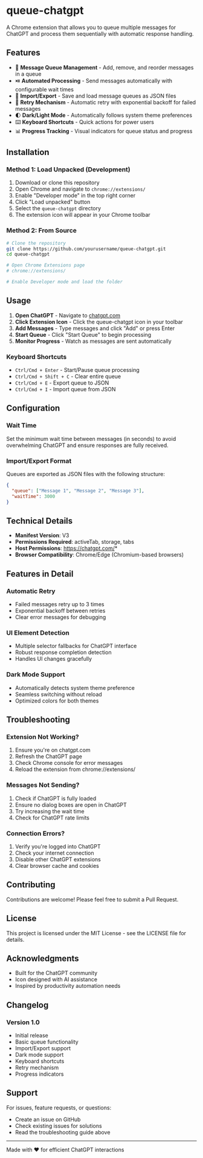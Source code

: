 # queue-chatgpt

A Chrome extension that allows you to queue multiple messages for ChatGPT and process them sequentially with automatic response handling.

## Features

- 🚀 **Message Queue Management** - Add, remove, and reorder messages in a queue
- ⏯️ **Automated Processing** - Send messages automatically with configurable wait times
- 💾 **Import/Export** - Save and load message queues as JSON files
- 🔄 **Retry Mechanism** - Automatic retry with exponential backoff for failed messages
- 🌓 **Dark/Light Mode** - Automatically follows system theme preferences
- ⌨️ **Keyboard Shortcuts** - Quick actions for power users
- 📊 **Progress Tracking** - Visual indicators for queue status and progress

## Installation

### Method 1: Load Unpacked (Development)

1. Download or clone this repository
2. Open Chrome and navigate to `chrome://extensions/`
3. Enable "Developer mode" in the top right corner
4. Click "Load unpacked" button
5. Select the `queue-chatgpt` directory
6. The extension icon will appear in your Chrome toolbar

### Method 2: From Source

```bash
# Clone the repository
git clone https://github.com/yourusername/queue-chatgpt.git
cd queue-chatgpt

# Open Chrome Extensions page
# chrome://extensions/

# Enable Developer mode and load the folder
```

## Usage

1. **Open ChatGPT** - Navigate to [chatgpt.com](https://chatgpt.com)
2. **Click Extension Icon** - Click the queue-chatgpt icon in your toolbar
3. **Add Messages** - Type messages and click "Add" or press Enter
4. **Start Queue** - Click "Start Queue" to begin processing
5. **Monitor Progress** - Watch as messages are sent automatically

### Keyboard Shortcuts

- `Ctrl/Cmd + Enter` - Start/Pause queue processing
- `Ctrl/Cmd + Shift + C` - Clear entire queue
- `Ctrl/Cmd + E` - Export queue to JSON
- `Ctrl/Cmd + I` - Import queue from JSON

## Configuration

### Wait Time
Set the minimum wait time between messages (in seconds) to avoid overwhelming ChatGPT and ensure responses are fully received.

### Import/Export Format
Queues are exported as JSON files with the following structure:
```json
{
  "queue": ["Message 1", "Message 2", "Message 3"],
  "waitTime": 3000
}
```

## Technical Details

- **Manifest Version**: V3
- **Permissions Required**: activeTab, storage, tabs
- **Host Permissions**: https://chatgpt.com/*
- **Browser Compatibility**: Chrome/Edge (Chromium-based browsers)

## Features in Detail

### Automatic Retry
- Failed messages retry up to 3 times
- Exponential backoff between retries
- Clear error messages for debugging

### UI Element Detection
- Multiple selector fallbacks for ChatGPT interface
- Robust response completion detection
- Handles UI changes gracefully

### Dark Mode Support
- Automatically detects system theme preference
- Seamless switching without reload
- Optimized colors for both themes

## Troubleshooting

### Extension Not Working?
1. Ensure you're on chatgpt.com
2. Refresh the ChatGPT page
3. Check Chrome console for error messages
4. Reload the extension from chrome://extensions/

### Messages Not Sending?
1. Check if ChatGPT is fully loaded
2. Ensure no dialog boxes are open in ChatGPT
3. Try increasing the wait time
4. Check for ChatGPT rate limits

### Connection Errors?
1. Verify you're logged into ChatGPT
2. Check your internet connection
3. Disable other ChatGPT extensions
4. Clear browser cache and cookies

## Contributing

Contributions are welcome! Please feel free to submit a Pull Request.

## License

This project is licensed under the MIT License - see the LICENSE file for details.

## Acknowledgments

- Built for the ChatGPT community
- Icon designed with AI assistance
- Inspired by productivity automation needs

## Changelog

### Version 1.0
- Initial release
- Basic queue functionality
- Import/Export support
- Dark mode support
- Keyboard shortcuts
- Retry mechanism
- Progress indicators

## Support

For issues, feature requests, or questions:
- Create an issue on GitHub
- Check existing issues for solutions
- Read the troubleshooting guide above

---

Made with ❤️ for efficient ChatGPT interactions